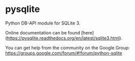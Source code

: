 pysqlite
========

Python DB-API module for SQLite 3.

Online documentation can be found [here] (https://pysqlite.readthedocs.org/en/latest/sqlite3.html).

You can get help from the community on the Google Group: https://groups.google.com/forum/#!forum/python-sqlite
